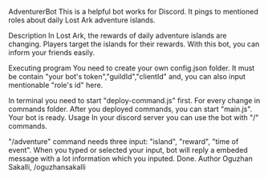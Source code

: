 AdventurerBot
This is a helpful bot works for Discord. It pings to mentioned roles about daily Lost Ark adventure islands.

Description
In Lost Ark, the rewards of daily adventure islands are changing. Players target the islands for their rewards. With this bot, you can inform your friends easily.

Executing program
You need to create your own config.json folder. It must be contain "your bot's token","guildId","clientId" and, you can also input mentionable "role's id" here.

In terminal you need to start "deploy-command.js" first. For every change in commands folder.
After you deployed commands, you can start "main.js".
Your bot is ready.
Usage
In your discord server you can use the bot with "/" commands.

"/adventure" command needs three input: "island", "reward", "time of event".
When you typed or selected your input, bot will reply a embeded message with a lot information which you inputed.
Done.
Author
Oguzhan Sakalli, /oguzhansakalli